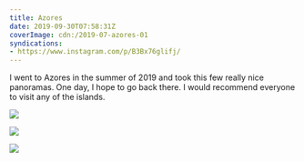 ```yaml
---
title: Azores
date: 2019-09-30T07:58:31Z
coverImage: cdn:/2019-07-azores-01
syndications:
- https://www.instagram.com/p/B3Bx76glifj/
---
```


I went to Azores in the summer of 2019 and took this few really nice panoramas. One day, I hope to go back there. I would recommend everyone to visit any of the islands.

<div class="fw">

![](cdn:/2019-07-azores-01)

![](cdn:/2019-07-azores-02)

![](cdn:/2019-07-azores-03)

</div>
